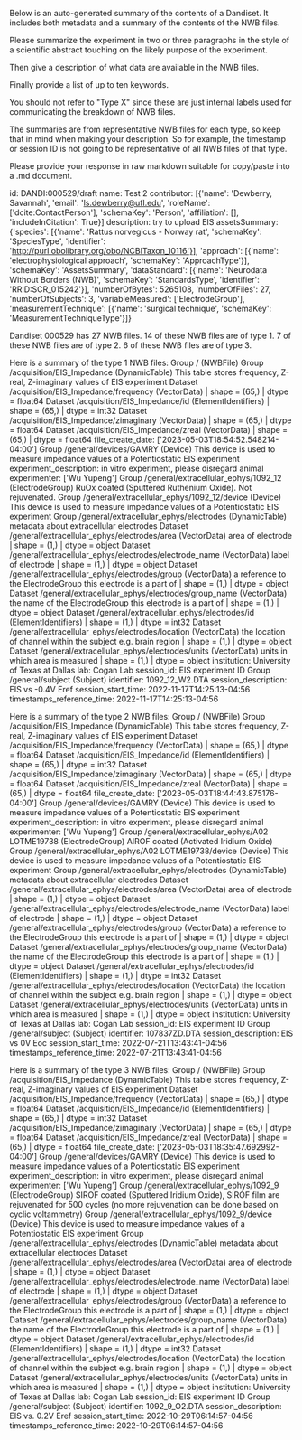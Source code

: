 
Below is an auto-generated summary of the contents of a Dandiset. It includes both metadata and a summary of the contents of the NWB files.

Please summarize the experiment in two or three paragraphs in the style of a scientific abstract touching on the likely purpose of the experiment.

Then give a description of what data are available in the NWB files.

Finally provide a list of up to ten keywords.

You should not refer to "Type X" since these are just internal labels used for communicating the breakdown of NWB files.

The summaries are from representative NWB files for each type, so keep that in mind when making your description. So for example, the timestamp or session ID is not going to be representative of all NWB files of that type.

Please provide your response in raw markdown suitable for copy/paste into a .md document.


id: DANDI:000529/draft
name: Test 2
contributor: [{'name': 'Dewberry, Savannah', 'email': 'ls.dewberry@ufl.edu', 'roleName': ['dcite:ContactPerson'], 'schemaKey': 'Person', 'affiliation': [], 'includeInCitation': True}]
description: try to upload EIS
assetsSummary: {'species': [{'name': 'Rattus norvegicus - Norway rat', 'schemaKey': 'SpeciesType', 'identifier': 'http://purl.obolibrary.org/obo/NCBITaxon_10116'}], 'approach': [{'name': 'electrophysiological approach', 'schemaKey': 'ApproachType'}], 'schemaKey': 'AssetsSummary', 'dataStandard': [{'name': 'Neurodata Without Borders (NWB)', 'schemaKey': 'StandardsType', 'identifier': 'RRID:SCR_015242'}], 'numberOfBytes': 5265108, 'numberOfFiles': 27, 'numberOfSubjects': 3, 'variableMeasured': ['ElectrodeGroup'], 'measurementTechnique': [{'name': 'surgical technique', 'schemaKey': 'MeasurementTechniqueType'}]}

Dandiset 000529 has 27 NWB files.
14 of these NWB files are of type 1.
7 of these NWB files are of type 2.
6 of these NWB files are of type 3.


Here is a summary of the type 1 NWB files:
  Group / (NWBFile) 
  Group /acquisition/EIS_Impedance (DynamicTable) This table stores frequency, Z-real, Z-imaginary values of EIS experiment
  Dataset /acquisition/EIS_Impedance/frequency (VectorData)  | shape = (65,) | dtype = float64
  Dataset /acquisition/EIS_Impedance/id (ElementIdentifiers)  | shape = (65,) | dtype = int32
  Dataset /acquisition/EIS_Impedance/zimaginary (VectorData)  | shape = (65,) | dtype = float64
  Dataset /acquisition/EIS_Impedance/zreal (VectorData)  | shape = (65,) | dtype = float64
  file_create_date: ['2023-05-03T18:54:52.548214-04:00']
  Group /general/devices/GAMRY (Device) This device is used to measure impedance values of a Potentiostatic EIS experiment
  experiment_description: in vitro experiment, please disregard animal
  experimenter: ['Wu Yupeng']
  Group /general/extracellular_ephys/1092_12 (ElectrodeGroup) RuOx coated (Sputtered Ruthenium Oxide). Not rejuvenated.
  Group /general/extracellular_ephys/1092_12/device (Device) This device is used to measure impedance values of a Potentiostatic EIS experiment
  Group /general/extracellular_ephys/electrodes (DynamicTable) metadata about extracellular electrodes
  Dataset /general/extracellular_ephys/electrodes/area (VectorData) area of electrode | shape = (1,) | dtype = object
  Dataset /general/extracellular_ephys/electrodes/electrode_name (VectorData) label of electrode | shape = (1,) | dtype = object
  Dataset /general/extracellular_ephys/electrodes/group (VectorData) a reference to the ElectrodeGroup this electrode is a part of | shape = (1,) | dtype = object
  Dataset /general/extracellular_ephys/electrodes/group_name (VectorData) the name of the ElectrodeGroup this electrode is a part of | shape = (1,) | dtype = object
  Dataset /general/extracellular_ephys/electrodes/id (ElementIdentifiers)  | shape = (1,) | dtype = int32
  Dataset /general/extracellular_ephys/electrodes/location (VectorData) the location of channel within the subject e.g. brain region | shape = (1,) | dtype = object
  Dataset /general/extracellular_ephys/electrodes/units (VectorData) units in which area is measured | shape = (1,) | dtype = object
  institution: University of Texas at Dallas
  lab: Cogan Lab
  session_id: EIS experiment ID
  Group /general/subject (Subject) 
  identifier: 1092_12_W2.DTA
  session_description: EIS vs -0.4V Eref
  session_start_time: 2022-11-17T14:25:13-04:56
  timestamps_reference_time: 2022-11-17T14:25:13-04:56


Here is a summary of the type 2 NWB files:
  Group / (NWBFile) 
  Group /acquisition/EIS_Impedance (DynamicTable) This table stores frequency, Z-real, Z-imaginary values of EIS experiment
  Dataset /acquisition/EIS_Impedance/frequency (VectorData)  | shape = (65,) | dtype = float64
  Dataset /acquisition/EIS_Impedance/id (ElementIdentifiers)  | shape = (65,) | dtype = int32
  Dataset /acquisition/EIS_Impedance/zimaginary (VectorData)  | shape = (65,) | dtype = float64
  Dataset /acquisition/EIS_Impedance/zreal (VectorData)  | shape = (65,) | dtype = float64
  file_create_date: ['2023-05-03T18:44:43.875176-04:00']
  Group /general/devices/GAMRY (Device) This device is used to measure impedance values of a Potentiostatic EIS experiment
  experiment_description: in vitro experiment, please disregard animal
  experimenter: ['Wu Yupeng']
  Group /general/extracellular_ephys/A02 LOTME19738 (ElectrodeGroup) AIROF coated (Activated Iridium Oxide)
  Group /general/extracellular_ephys/A02 LOTME19738/device (Device) This device is used to measure impedance values of a Potentiostatic EIS experiment
  Group /general/extracellular_ephys/electrodes (DynamicTable) metadata about extracellular electrodes
  Dataset /general/extracellular_ephys/electrodes/area (VectorData) area of electrode | shape = (1,) | dtype = object
  Dataset /general/extracellular_ephys/electrodes/electrode_name (VectorData) label of electrode | shape = (1,) | dtype = object
  Dataset /general/extracellular_ephys/electrodes/group (VectorData) a reference to the ElectrodeGroup this electrode is a part of | shape = (1,) | dtype = object
  Dataset /general/extracellular_ephys/electrodes/group_name (VectorData) the name of the ElectrodeGroup this electrode is a part of | shape = (1,) | dtype = object
  Dataset /general/extracellular_ephys/electrodes/id (ElementIdentifiers)  | shape = (1,) | dtype = int32
  Dataset /general/extracellular_ephys/electrodes/location (VectorData) the location of channel within the subject e.g. brain region | shape = (1,) | dtype = object
  Dataset /general/extracellular_ephys/electrodes/units (VectorData) units in which area is measured | shape = (1,) | dtype = object
  institution: University of Texas at Dallas
  lab: Cogan Lab
  session_id: EIS experiment ID
  Group /general/subject (Subject) 
  identifier: 107837ZD.DTA
  session_description: EIS vs 0V Eoc
  session_start_time: 2022-07-21T13:43:41-04:56
  timestamps_reference_time: 2022-07-21T13:43:41-04:56


Here is a summary of the type 3 NWB files:
  Group / (NWBFile) 
  Group /acquisition/EIS_Impedance (DynamicTable) This table stores frequency, Z-real, Z-imaginary values of EIS experiment
  Dataset /acquisition/EIS_Impedance/frequency (VectorData)  | shape = (65,) | dtype = float64
  Dataset /acquisition/EIS_Impedance/id (ElementIdentifiers)  | shape = (65,) | dtype = int32
  Dataset /acquisition/EIS_Impedance/zimaginary (VectorData)  | shape = (65,) | dtype = float64
  Dataset /acquisition/EIS_Impedance/zreal (VectorData)  | shape = (65,) | dtype = float64
  file_create_date: ['2023-05-03T18:35:47.692992-04:00']
  Group /general/devices/GAMRY (Device) This device is used to measure impedance values of a Potentiostatic EIS experiment
  experiment_description: in vitro experiment, please disregard animal
  experimenter: ['Wu Yupeng']
  Group /general/extracellular_ephys/1092_9 (ElectrodeGroup) SIROF coated (Sputtered Iridium Oxide),  SIROF film are rejuvenated for 500 cycles (no more rejuvenation can be done based on cyclic voltammetry)
  Group /general/extracellular_ephys/1092_9/device (Device) This device is used to measure impedance values of a Potentiostatic EIS experiment
  Group /general/extracellular_ephys/electrodes (DynamicTable) metadata about extracellular electrodes
  Dataset /general/extracellular_ephys/electrodes/area (VectorData) area of electrode | shape = (1,) | dtype = object
  Dataset /general/extracellular_ephys/electrodes/electrode_name (VectorData) label of electrode | shape = (1,) | dtype = object
  Dataset /general/extracellular_ephys/electrodes/group (VectorData) a reference to the ElectrodeGroup this electrode is a part of | shape = (1,) | dtype = object
  Dataset /general/extracellular_ephys/electrodes/group_name (VectorData) the name of the ElectrodeGroup this electrode is a part of | shape = (1,) | dtype = object
  Dataset /general/extracellular_ephys/electrodes/id (ElementIdentifiers)  | shape = (1,) | dtype = int32
  Dataset /general/extracellular_ephys/electrodes/location (VectorData) the location of channel within the subject e.g. brain region | shape = (1,) | dtype = object
  Dataset /general/extracellular_ephys/electrodes/units (VectorData) units in which area is measured | shape = (1,) | dtype = object
  institution: University of Texas at Dallas
  lab: Cogan Lab
  session_id: EIS experiment ID
  Group /general/subject (Subject) 
  identifier: 1092_9_O2.DTA
  session_description: EIS vs. 0.2V Eref
  session_start_time: 2022-10-29T06:14:57-04:56
  timestamps_reference_time: 2022-10-29T06:14:57-04:56
